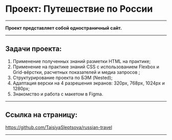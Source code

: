 # Проект: Путешествие по России
_________
**Проект представляет собой одностраничный сайт.**
_____
## Задачи проекта:
1. Применение полученных знаний разметки HTML на практике;
2. Применение на практике знаний CSS с использованием Flexbox и Grid-вёрстки, расчетных показателей и медиа запросов ; 
3. Структурирование проекта по БЭМ (Nested);
4. Адаптация верски на 4 разрешения экранов: 320px, 768px, 1024px и 1280px;
5. Знакомство и работа с макетом в Figma.

_____

## Ссылка на страницу:
https://github.com/TaisiyaSleptsova/russian-travel
_____
